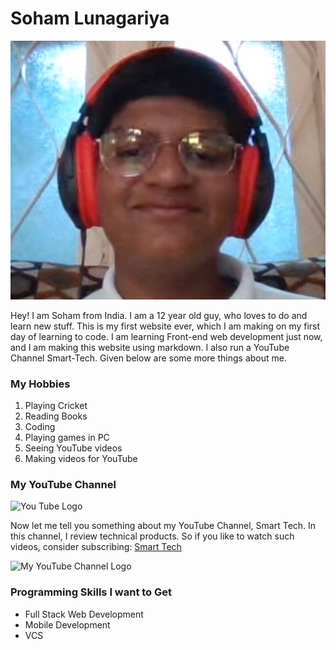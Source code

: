 # Soham Lunagariya
![Image of Soham Lunagariya](https://raw.githubusercontent.com/darshanbajeja/MyDearFriend/main/img.png)  

Hey! I am Soham from India. I am a 12 year old guy, who loves to do and learn new stuff. This is my first website ever, which I am making on my first day of learning to code. I am learning Front-end web development just now, and I am making this website using markdown. I also run a YouTube Channel Smart-Tech. Given below are some more things about me.

### My Hobbies
1. Playing Cricket
2. Reading Books 
3. Coding
4. Playing games in PC
5. Seeing YouTube videos
6. Making videos for YouTube

### My YouTube Channel

![You Tube Logo](https://cdn.mos.cms.futurecdn.net/SytNGv3ZxAVCkvcspmbbvh-970-80.jpg.webp)

 Now let me tell you something about my YouTube Channel, Smart Tech. In this channel, I review technical products. So if you like to watch such videos, consider subscribing: <a href="https://www.youtube.com/channel/UCK8rQFi7H_P546DG732x9oA?sub_confirmation=1" target="_blank"> Smart Tech </a>

 ![My YouTube Channel Logo](https://lh3.googleusercontent.com/a-/AOh14GiP-P18jjv80Pmo5op8UFU8SH2qp6nnLa5RzXPq=s600-k-no-rp-mo)


### Programming Skills I want to Get
* Full Stack Web Development
* Mobile Development
* VCS 



